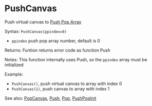 # PushCanvas

Push virtual canvas to [Push Pop Array](/push-pop-arrays.md)

Syntax: `PushCanvas(ppindex=0)`

* `ppindex` push pop array number, default is 0 

Returns: Funtion returns error code as function Push

Notes: This function internally uses Push, so the `ppindex` array must be initialized

Example:

* `PushCanvas()`, push virtual canvas to array with index 0 
* `PushCanvas(1)`, push canvas to array with index 1 

See also: [PopCanvas](/api-native-functions/popcanvas.md), [Push](/api-native-functions/push.md), [Pop](/api-native-functions/pop.md), [PushPopInit](/api-native-functions/pushpopinit.md)

